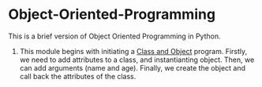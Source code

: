 # Object-Oriented-Programming
This is a brief version of Object Oriented Programming in Python.

1. This module begins with initiating a [Class and Object](https://github.com/danujs/Object-Oriented-Programming/blob/main/introOOP.py) program.
   Firstly, we need to add attributes to a class, and instantianting object. Then, we can add arguments (name and age). Finally, we create the object and call back the attributes of the class.
